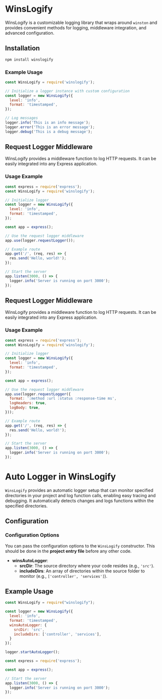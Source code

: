 
# WinsLogify

WinsLogify is a customizable logging library that wraps around `winston` and provides convenient methods for logging, middleware integration, and advanced configuration. 


## Installation

```bash
npm install winslogify
```



### Example Usage

```javascript
const WinsLogify = require('winslogify');

// Initialize a logger instance with custom configuration
const logger = new WinsLogify({
  level: 'info',
  format: 'timestamped',
});

// Log messages
logger.info('This is an info message');
logger.error('This is an error message');
logger.debug('This is a debug message');
```

## Request Logger Middleware

WinsLogify provides a middleware function to log HTTP requests. It can be easily integrated into any Express application.

### Usage Example

```javascript
const express = require('express');
const WinsLogify = require('winslogify');

// Initialize logger
const logger = new WinsLogify({
  level: 'info',
  format: 'timestamped',
});

const app = express();

// Use the request logger middleware
app.use(logger.requestLogger());

// Example route
app.get('/', (req, res) => {
  res.send('Hello, world!');
});

// Start the server
app.listen(3000, () => {
  logger.info('Server is running on port 3000');
});
```

## Request Logger Middleware

WinsLogify provides a middleware function to log HTTP requests. It can be easily integrated into any Express application.

### Usage Example

```javascript
const express = require('express');
const WinsLogify = require('winslogify');

// Initialize logger
const logger = new WinsLogify({
  level: 'info',
  format: 'timestamped',
});

const app = express();

// Use the request logger middleware
app.use(logger.requestLogger({
  format: ':method :url :status :response-time ms',
  logHeaders: true,
  logBody: true,
}));

// Example route
app.get('/', (req, res) => {
  res.send('Hello, world!');
});

// Start the server
app.listen(3000, () => {
  logger.info('Server is running on port 3000');
});
```

# Auto Logger in WinsLogify

`WinsLogify` provides an automatic logger setup that can monitor specified directories in your project and log function calls, enabling easy tracing and debugging. It automatically detects changes and logs functions within the specified directories.

## Configuration

### Configuration Options
You can pass the configuration options to the `WinsLogify` constructor. This should be done in the **project entry file** before any other code.

- **winsAutoLogger**:
  - **srcDir**: The source directory where your code resides (e.g., `'src'`).
  - **includeDirs**: An array of directories within the source folder to monitor (e.g., `['controller', 'services']`).

## Example Usage

```javascript
const WinsLogify = require("winslogify");

const logger = new WinsLogify({
  level: 'info',
  format: 'timestamped',
  winsAutoLogger: {
    srcDir: 'src',
    includeDirs: ['controller', 'services'],
  }
});

logger.startAutoLogger();

const express = require('express');

const app = express();

// Start the server
app.listen(3000, () => {
  logger.info('Server is running on port 3000');
});
```



